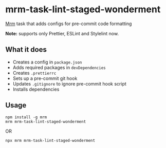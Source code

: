 <!-- mrm-task-lint-staged-wonderment -->

# mrm-task-lint-staged-wonderment

[Mrm](https://github.com/sapegin/mrm) task that adds configs for pre-commit code formatting

**Note:** supports only Prettier, ESLint and Stylelint now.

## What it does

-   Creates a config in `package.json`
-   Adds required packages in `devDependencies`
-   Creates `.prettierrc`
-   Sets up a pre-commit git hook
-   Updates `.gitignore` to ignore pre-commit hook script
-   Installs dependencies

## Usage

```
npm install -g mrm
mrm mrm-task-lint-staged-wonderment
```

OR

```
npx mrm mrm-task-lint-staged-wonderment
```
